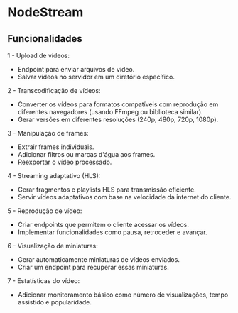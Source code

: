 # NodeStream

## Funcionalidades

1 - Upload de vídeos:
  * Endpoint para enviar arquivos de vídeo.
  * Salvar vídeos no servidor em um diretório específico.
    
2 - Transcodificação de vídeos:
  *  Converter os vídeos para formatos compatíveis com reprodução em diferentes navegadores (usando FFmpeg ou biblioteca similar).
  * Gerar versões em diferentes resoluções (240p, 480p, 720p, 1080p).

3 - Manipulação de frames:

* Extrair frames individuais.
* Adicionar filtros ou marcas d'água aos frames.
* Reexportar o vídeo processado.

4 - Streaming adaptativo (HLS):
  * Gerar fragmentos e playlists HLS para transmissão eficiente.
  * Servir vídeos adaptativos com base na velocidade da internet do cliente.

5 - Reprodução de vídeo:
  * Criar endpoints que permitem o cliente acessar os vídeos.
  * Implementar funcionalidades como pausa, retroceder e avançar.

6 - Visualização de miniaturas:
  * Gerar automaticamente miniaturas de vídeos enviados.
  * Criar um endpoint para recuperar essas miniaturas.

7 - Estatísticas do vídeo:
  * Adicionar monitoramento básico como número de visualizações, tempo assistido e popularidade.
